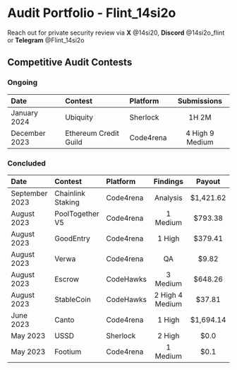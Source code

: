# Audit Portfolio - Flint_14si2o

Reach out for private security review via **X** @14si20, **Discord** @14si2o_flint or **Telegram** @Flint_14si2o


## Competitive Audit Contests

### Ongoing
| Date             | Contest                                                                       | Platform                                                                                 | Submissions | 
|:-------------------|:------------------------------------------------------------------------------|:--------------------------------------------------------------------------------------------|:-------:|
|January 2024  | Ubiquity | Sherlock | 1H 2M  | 
|December 2023  | Ethereum Credit Guild | Code4rena | 4 High 9 Medium  |


### Concluded
| Date             | Contest                                                                       | Platform                                                                                 | Findings | Payout |
|:-------------------|:------------------------------------------------------------------------------|:--------------------------------------------------------------------------------------------|:-------:|:-------:|
|September 2023  | Chainlink Staking | Code4rena | Analysis  | $1,421.62|
|August 2023  | PoolTogether V5 | Code4rena | 1 Medium  | $793.38|
|August 2023  | GoodEntry | Code4rena | 1 High  | $379.41|
|August 2023  | Verwa | Code4rena | QA  | $9.82|
|August 2023  | Escrow | CodeHawks | 3 Medium  | $648.26|
|August 2023  | StableCoin | CodeHawks | 2 High 4 Medium  | $37.81|
|June 2023 | Canto   | Code4rena | 1 High  | $1,694.14|
|May 2023  | USSD    | Sherlock | 2 High  | $0.0|
|May 2023  | Footium | Code4rena | 1 Medium  | $0.1|